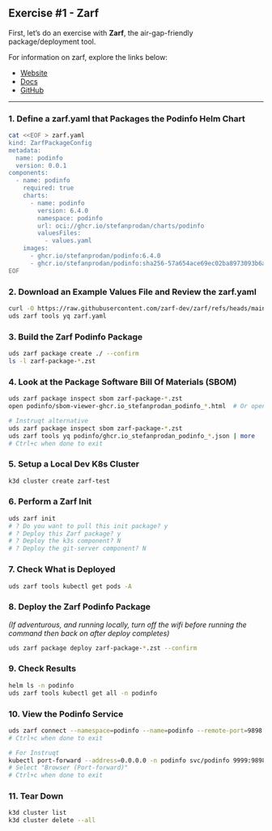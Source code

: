 ## Exercise #1 - Zarf

First, let’s do an exercise with **Zarf**, the air-gap-friendly package/deployment tool.

For information on zarf, explore the links below:
- [Website](https://zarf.dev/)
- [Docs](https://docs.zarf.dev/)
- [GitHub](https://github.com/zarf-dev/zarf)

---

### 1. Define a zarf.yaml that Packages the Podinfo Helm Chart
```bash
cat <<EOF > zarf.yaml
kind: ZarfPackageConfig
metadata:
  name: podinfo
  version: 0.0.1
components:
  - name: podinfo
    required: true
    charts:
      - name: podinfo
        version: 6.4.0
        namespace: podinfo
        url: oci://ghcr.io/stefanprodan/charts/podinfo
        valuesFiles:
          - values.yaml
    images:
      - ghcr.io/stefanprodan/podinfo:6.4.0
      - ghcr.io/stefanprodan/podinfo:sha256-57a654ace69ec02ba8973093b6a786faa15640575fbf0dbb603db55aca2ccec8.sig
EOF
```

### 2. Download an Example Values File and Review the zarf.yaml
```bash
curl -O https://raw.githubusercontent.com/zarf-dev/zarf/refs/heads/main/examples/helm-charts/values.yaml
uds zarf tools yq zarf.yaml
```

### 3. Build the Zarf Podinfo Package
```bash
uds zarf package create ./ --confirm
ls -l zarf-package-*.zst
```

### 4. Look at the Package Software Bill Of Materials (SBOM)
```bash
uds zarf package inspect sbom zarf-package-*.zst
open podinfo/sbom-viewer-ghcr.io_stefanprodan_podinfo_*.html  # Or open file directly in your browser

# Instruqt alternative
uds zarf package inspect sbom zarf-package-*.zst
uds zarf tools yq podinfo/ghcr.io_stefanprodan_podinfo_*.json | more
# Ctrl+c when done to exit
```

### 5. Setup a Local Dev K8s Cluster
```bash
k3d cluster create zarf-test
```

### 6. Perform a Zarf Init
```bash
uds zarf init
# ? Do you want to pull this init package? y
# ? Deploy this Zarf package? y
# ? Deploy the k3s component? N
# ? Deploy the git-server component? N
```

### 7. Check What is Deployed
```bash
uds zarf tools kubectl get pods -A
```

### 8. Deploy the Zarf Podinfo Package
*(If adventurous, and running locally, turn off the wifi before running the command then back on after deploy completes)*
```bash
uds zarf package deploy zarf-package-*.zst --confirm
```

### 9. Check Results
```bash
helm ls -n podinfo
uds zarf tools kubectl get all -n podinfo
```

### 10. View the Podinfo Service
```bash
uds zarf connect --namespace=podinfo --name=podinfo --remote-port=9898 --local-port=9999
# Ctrl+c when done to exit

# For Instruqt
kubectl port-forward --address=0.0.0.0 -n podinfo svc/podinfo 9999:9898
# Select "Browser (Port-forward)"
# Ctrl+c when done to exit
```

### 11. Tear Down
```bash
k3d cluster list
k3d cluster delete --all
```

